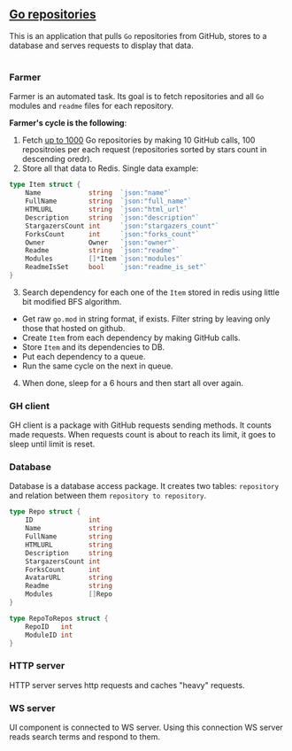 ## [Go repositories](http://167.99.235.172/repos) ##
This is an application that pulls `Go` repositories from GitHub, stores to a database and serves requests to display that data. 
#

### Farmer ###
Farmer is an automated task. Its goal is to fetch repositories and all `Go` modules and `readme` files for each repository.

**Farmer's cycle is the following**:
1. Fetch [up to 1000](https://developer.github.com/v3/search/) Go repositories by making 10 GitHub calls, 100 repositroies per each request (repositories sorted by stars count in descending oredr).
2. Store all that data to Redis. Single data example:
```go
type Item struct {
	Name            string  `json:"name"`
	FullName        string  `json:"full_name"`
	HTMLURL         string  `json:"html_url"`
	Description     string  `json:"description"`
	StargazersCount int     `json:"stargazers_count"`
	ForksCount      int     `json:"forks_count"`
	Owner           Owner   `json:"owner"`
	Readme          string  `json:"readme"`
	Modules         []*Item `json:"modules"`
	ReadmeIsSet     bool	`json:"readme_is_set"`
}
```
3. Search dependency for each one of the `Item` stored in redis using little bit modified BFS algorithm.
* Get raw `go.mod` in string format, if exists. Filter string by leaving only those that hosted on github. 
* Create `Item` from each dependency by making GitHub calls.
* Store `Item` and its dependencies to DB.
* Put each dependency to a queue. 
* Run the same cycle on the next in queue.
4. When done, sleep for a 6 hours and then start all over again.

### GH client ###
GH client is a package with GitHub requests sending methods. It counts made requests. When requests count is about to reach its limit, it goes to sleep until limit is reset.

### Database ###
Database is a database access package. It creates two tables: `repository` and relation between them `repository to repository`.

```go
type Repo struct {
	ID              int
	Name            string 
	FullName        string 
	HTMLURL         string 
	Description     string 
	StargazersCount int    
	ForksCount      int    
	AvatarURL       string 
	Readme          string 
	Modules         []Repo 
}

type RepoToRepos struct {
	RepoID   int
	ModuleID int
}
```

### HTTP server ###
HTTP server serves http requests and caches "heavy" requests.


### WS server ###
UI component is connected to WS server. Using this connection WS server reads search terms and respond to them.